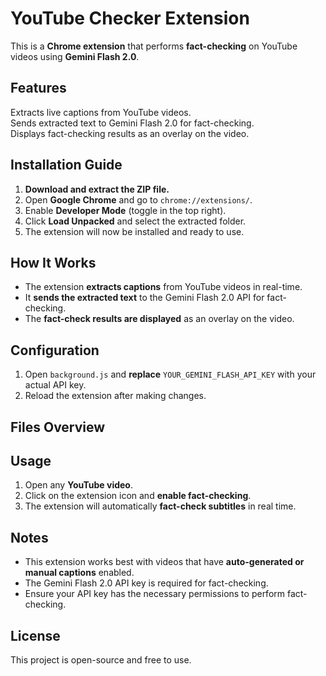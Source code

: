 # YouTube Checker Extension

This is a **Chrome extension** that performs **fact-checking** on YouTube videos using **Gemini Flash 2.0**.

## Features
Extracts live captions from YouTube videos.  
Sends extracted text to Gemini Flash 2.0 for fact-checking.  
Displays fact-checking results as an overlay on the video.  

## Installation Guide

1. **Download and extract the ZIP file.**
2. Open **Google Chrome** and go to `chrome://extensions/`.
3. Enable **Developer Mode** (toggle in the top right).
4. Click **Load Unpacked** and select the extracted folder.
5. The extension will now be installed and ready to use.

## How It Works

- The extension **extracts captions** from YouTube videos in real-time.
- It **sends the extracted text** to the Gemini Flash 2.0 API for fact-checking.
- The **fact-check results are displayed** as an overlay on the video.

## Configuration

1. Open `background.js` and **replace** `YOUR_GEMINI_FLASH_API_KEY` with your actual API key.
2. Reload the extension after making changes.

## Files Overview


## Usage

1. Open any **YouTube video**.
2. Click on the extension icon and **enable fact-checking**.
3. The extension will automatically **fact-check subtitles** in real time.

## Notes
- This extension works best with videos that have **auto-generated or manual captions** enabled.
- The Gemini Flash 2.0 API key is required for fact-checking.
- Ensure your API key has the necessary permissions to perform fact-checking.

## License
This project is open-source and free to use.
